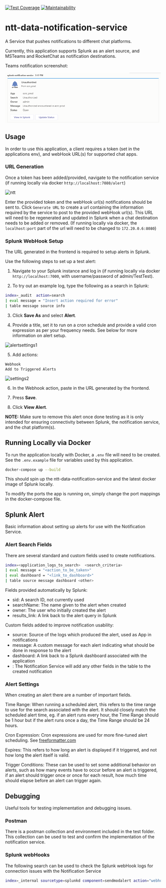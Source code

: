[![Test Coverage](https://api.codeclimate.com/v1/badges/b6bb35624e04cdfb7364/test_coverage)](https://codeclimate.com/github/SierraSystems/ntt-data-notification-service/test_coverage) [![Maintainability](https://api.codeclimate.com/v1/badges/b6bb35624e04cdfb7364/maintainability)](https://codeclimate.com/github/SierraSystems/ntt-data-notification-service/maintainability)

# ntt-data-notification-service

A Service that pushes notifications to different chat platforms.

Currently, this application supports Splunk as an alert source, and MSTeams and RocketChat as notification destinations.

Teams notification screenshot:

![teams-message](docs/images/teams-notification.png)

## Usage

In order to use this application, a client requires a token (set in the applications env), and webHook URL(s) for supported chat apps.

### URL Generation

Once a token has been added/provided, navigate to the notification service (if running locally via docker `http://localhost:7080/alert`)

![ntt](https://user-images.githubusercontent.com/28017034/83478036-a8378480-a449-11ea-96fb-83a4e58c5004.PNG)

Enter the provided token and the webHook url(s) notifications should be sent to. Click `Generate URL` to create a url containing the information required by the service to post to the provided webHook url(s). This URL will need to be regenerated and updated in Splunk when a chat destination needs to be added or removed. (If running locally via docker, the `localhost:port` part of the url will need to be changed to `172.20.0.6:8080`)

### Splunk WebHook Setup

The URL generated in the frontend is required to setup alerts in Splunk.

Use the following steps to set up a test alert:

1. Navigate to your Splunk instance and log in (if running locally via docker `http://localhost:7000`, with username/password of admin/TestTest).

2. To try out an example log, type the following as a search in Splunk:
```bash
index=_audit  action=search
| eval message = "Insert action required for error"
| table message source info
```

3. Click <b>Save As</b> and select <b>Alert</b>.

4. Provide a title, set it to run on a cron schedule and provide a valid cron expression as per your frequency needs. See below for more information on alert setup.

<img width="540" alt="alertsettings1" src="https://user-images.githubusercontent.com/28017034/82948601-e965fb00-9f56-11ea-93cd-7c81dd0bfc9a.PNG">

5. Add actions:
```
Webhook
Add to Triggered Alerts
```

<img width="498" alt="settings2" src="https://user-images.githubusercontent.com/28017034/82948608-ec60eb80-9f56-11ea-90e8-b1bbf4a17190.PNG">

6. In the Webhook action, paste in the URL generated by the frontend.

7. Press <b>Save</b>.

8. Click <b>View Alert</b>.

<b>NOTE:</b> Make sure to remove this alert once done testing as it is only intended for ensuring connectivity between Splunk, the notification service, and the chat platform(s).


## Running Locally via Docker

To run the application locally with Docker, a `.env` file will need to be created. See the `.env.example` file for variables used by this application.

```bash
docker-compose up --build
```

This should spin up the ntt-data-notification-service and the latest docker image of Splunk locally.

To modify the ports the app is running on, simply change the port mappings in the docker-compose file.

## Splunk Alert

Basic information about setting up alerts for use with the Notification Service.

### Alert Search Fields

There are several standard and custom fields used to create notifications.

```bash
index=<application_logs_to_search>  <search_criteria>
| eval message = "<action_to_be_taken>"
| eval dashboard = "<link_to_dashboard>"
| table source message dashboard <other>
```

Fields provided automatically by Splunk:
- sid: A search ID, not currently used
- searchName: The name given to the alert when created
- owner: The user who initially created the alert
- results_link: A link back to the alert query in Splunk

Custom fields added to improve notification usability:
- source: Source of the logs which produced the alert, used as App in notifications
- message: A custom message for each alert indicating what should be done in response to the alert
- dashboard: A link back to a Splunk dashboard associated with the application
- <other>: The Notification Service will add any other fields in the table to the created notification

### Alert Settings

When creating an alert there are a number of important fields.

Time Range: When running a scheduled alert, this refers to the time range to use for the search associated with the alert. It should closely match the scheduled alert time, eg. if an alert runs every hour, the Time Range should be 1 hour but if the alert runs once a day, the Time Range should be 24 hours.

Cron Expression: Cron expressions are used for more fine-tuned alert scheduling. See [freeformatter.com](https://www.freeformatter.com/cron-expression-generator-quartz.html)

Expires: This refers to how long an alert is displayed if it triggered, and not how long the alert itself is valid.

Trigger Conditions: These can be used to set some additional behavior on alerts, such as how many events have to occur before an alert is triggered, if an alert should trigger once or once for each result, how much time should elapse before an alert can trigger again. 

## Debugging

Useful tools for testing implementation and debugging issues.

### Postman

There is a postman collection and environment included in the test folder. This collection can be used to test and confirm the implementation of the notification service.

### Splunk webHooks

The following search can be used to check the Splunk webHook logs for connection issues with the Notification Service

```bash
index=_internal sourcetype=splunkd component=sendmodalert action="webhook"
```
